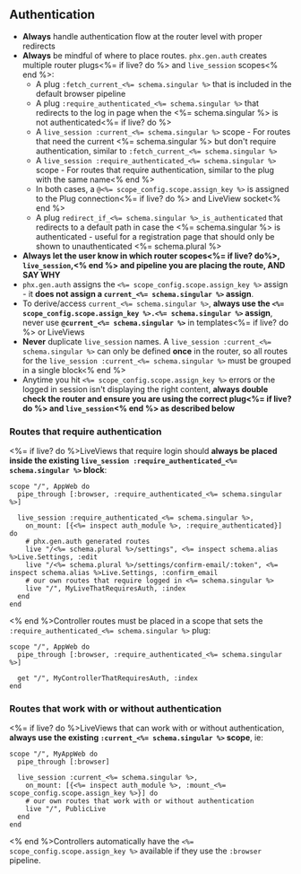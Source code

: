 ## Authentication

- **Always** handle authentication flow at the router level with proper redirects
- **Always** be mindful of where to place routes. `phx.gen.auth` creates multiple router plugs<%= if live? do %> and `live_session` scopes<% end %>:
  - A plug `:fetch_current_<%= schema.singular %>` that is included in the default browser pipeline
  - A plug `:require_authenticated_<%= schema.singular %>` that redirects to the log in page when the <%= schema.singular %> is not authenticated<%= if live? do %>
  - A `live_session :current_<%= schema.singular %>` scope - For routes that need the current <%= schema.singular %> but don't require authentication, similar to `:fetch_current_<%= schema.singular %>`
  - A `live_session :require_authenticated_<%= schema.singular %>` scope - For routes that require authentication, similar to the plug with the same name<% end %>
  - In both cases, a `@<%= scope_config.scope.assign_key %>` is assigned to the Plug connection<%= if live? do %> and LiveView socket<% end %>
  - A plug `redirect_if_<%= schema.singular %>_is_authenticated` that redirects to a default path in case the <%= schema.singular %> is authenticated - useful for a registration page that should only be shown to unauthenticated <%= schema.plural %>
- **Always let the user know in which router scopes<%= if live? do%>, `live_session`,<% end %> and pipeline you are placing the route, AND SAY WHY**
- `phx.gen.auth` assigns the `<%= scope_config.scope.assign_key %>` assign - it **does not assign a `current_<%= schema.singular %>` assign**.
- To derive/access `current_<%= schema.singular %>`, **always use the `<%= scope_config.scope.assign_key %>.<%= schema.singular %>` assign**, never use **`@current_<%= schema.singular %>`** in templates<%= if live? do %> or LiveViews
- **Never** duplicate `live_session` names. A `live_session :current_<%= schema.singular %>` can only be defined __once__ in the router, so all routes for the `live_session :current_<%= schema.singular %>`  must be grouped in a single block<% end %>
- Anytime you hit `<%= scope_config.scope.assign_key %>` errors or the logged in session isn't displaying the right content, **always double check the router and ensure you are using the correct plug<%= if live? do %> and `live_session`<% end %> as described below**

### Routes that require authentication

<%= if live? do %>LiveViews that require login should **always be placed inside the __existing__ `live_session :require_authenticated_<%= schema.singular %>` block**:

    scope "/", AppWeb do
      pipe_through [:browser, :require_authenticated_<%= schema.singular %>]

      live_session :require_authenticated_<%= schema.singular %>,
        on_mount: [{<%= inspect auth_module %>, :require_authenticated}] do
        # phx.gen.auth generated routes
        live "/<%= schema.plural %>/settings", <%= inspect schema.alias %>Live.Settings, :edit
        live "/<%= schema.plural %>/settings/confirm-email/:token", <%= inspect schema.alias %>Live.Settings, :confirm_email
        # our own routes that require logged in <%= schema.singular %>
        live "/", MyLiveThatRequiresAuth, :index
      end
    end

<% end %>Controller routes must be placed in a scope that sets the `:require_authenticated_<%= schema.singular %>` plug:

    scope "/", AppWeb do
      pipe_through [:browser, :require_authenticated_<%= schema.singular %>]

      get "/", MyControllerThatRequiresAuth, :index
    end

### Routes that work with or without authentication

<%= if live? do %>LiveViews that can work with or without authentication, **always use the __existing__ `:current_<%= schema.singular %>` scope**, ie:

    scope "/", MyAppWeb do
      pipe_through [:browser]

      live_session :current_<%= schema.singular %>,
        on_mount: [{<%= inspect auth_module %>, :mount_<%= scope_config.scope.assign_key %>}] do
        # our own routes that work with or without authentication
        live "/", PublicLive
      end
    end

<% end %>Controllers automatically have the `<%= scope_config.scope.assign_key %>` available if they use the `:browser` pipeline.
